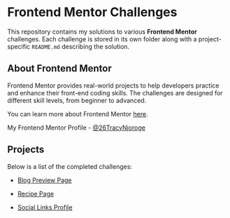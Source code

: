 # Frontend Mentor Challenges

This repository contains my solutions to various **Frontend Mentor** challenges. Each challenge is stored in its own folder along with a project-specific `README.md` describing the solution.

## About Frontend Mentor

Frontend Mentor provides real-world projects to help developers practice and enhance their front-end coding skills. The challenges are designed for different skill levels, from beginner to advanced.

You can learn more about Frontend Mentor [here](https://www.frontendmentor.io/).

My Frontend Mentor Profile - [@26TracyNjoroge](https://www.frontendmentor.io/profile/26TracyNjoroge)

## Projects

Below is a list of the completed challenges:

- [Blog Preview Page](https://frontend-mentor-blog-preview-page.vercel.app/)

- [Recipe Page](https://frontend-mentor-recipe-page-hazel-ten.vercel.app/)

- [Social Links Profile](https://frontend-mentor-social-links-profile-seven-xi.vercel.app/)

